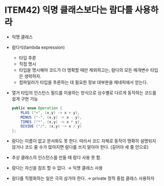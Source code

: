 # ITEM42) 익명 클래스보다는 람다를 사용하라

- 익명 클래스
- 람다식(lambda expression)
    - 타입 추론
    - 직접 명시
    - 타입을 명시해야 코드가 더 명확할 때만 제외하고는, 람다의 모든 매개변수 타입은 생략하자.
    - 컴파일러가 타입을 추론하는 데 필요한 정보 대부분을 제네릭에서 얻는다.

- 열거 타입의 인스턴스 필드를 이용하는 방식으로 상수별로 다르게 동작하는 코드를 쉽게 구현 가능
    
    ```java
    public enum Operation {
    	PLUS ("+", (x,y) -> x + y),
    	MINUS ("-", (x,y) -> x - y),
    	TIMES ("*", (x,y) -> x * y),
    	DIVIDE ("/", (x,y) -> x / y)
    };
    ```
    
- 람다는 이름이 없고 문서화도 못 한다. 따라서 코드 자체로 동작이 명확히 설명되지 않거나 코드 줄 수가 많아지면 람다를 쓰지 말아야 한다. (길어야 세 줄 안으로)
- 추상 클래스의 인스턴스를 만들 때 람다 사용 못 함.
- 람다는 자신을 참조 할 수 없다. → 익명 클래스 사용
- 람다를 직렬화하는 일은 극히 삼가야 한다. → private 정적 중첩 클래스 사용하자